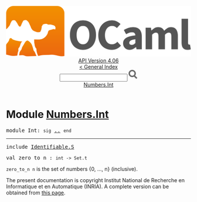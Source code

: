 <!-- ((! set title API !)) ((! set documentation !)) ((! set api !)) ((! set nobreadcrumb !)) -->
<div class="api"><header><nav class="toc brand"><a class="brand" href="https://ocaml.org/"><img src="colour-logo-gray.svg" class="svg" alt="OCaml"></a></nav><nav class="toc"><div class="toc_version"><a href="/docs" id="version-select">API Version 4.06</a></div><a href="index.html">&lt; General Index</a><div class="api_search"><input type="text" name="apisearch" id="api_search" oninput="mySearch(false);" onkeypress="this.oninput();" onclick="this.oninput();" onpaste="this.oninput();">
<img src="search_icon.svg" alt="Search" class="svg" onclick="mySearch(false)"></div>
<div id="search_results"></div><div class="toc_title"><a href="#top">Numbers.Int</a></div><ul></ul></nav></header>

<h1>Module <a href="type_Numbers.Int.html">Numbers.Int</a></h1>

<pre><span id="MODULEInt"><span class="keyword">module</span> Int</span>: <code class="code"><span class="keyword">sig</span></code> <a href="Numbers.Int.html">..</a> <code class="code"><span class="keyword">end</span></code></pre><hr width="100%">

<pre><span class="keyword">include</span> <a href="Identifiable.S.html">Identifiable.S</a></pre>

<pre><span id="VALzero_to_n"><span class="keyword">val</span> zero_to_n</span> : <code class="type">int -&gt; Set.t</code></pre><div class="info ">
<div class="info-desc">
<p><code class="code">zero_to_n&nbsp;n</code> is the set of numbers {0, ..., n} (inclusive).</p>
</div>
</div>
<div class="copyright">The present documentation is copyright Institut National de Recherche en Informatique et en Automatique (INRIA). A complete version can be obtained from <a href="http://caml.inria.fr/pub/docs/manual-ocaml/">this page</a>.</div></div>